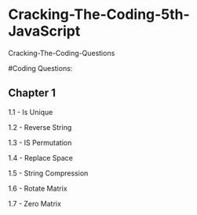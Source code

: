 # Cracking-The-Coding-5th-JavaScript
Cracking-The-Coding-Questions

#Coding Questions:

## Chapter 1
 
 1.1 - Is Unique
 
 1.2 - Reverse String
 
 1.3 - IS Permutation
 
 1.4 - Replace Space
 
 1.5 - String Compression
 
 1.6 - Rotate Matrix
 
 1.7 - Zero Matrix
